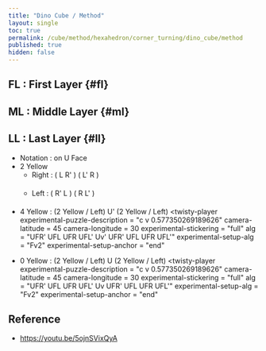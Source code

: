 ```yaml
---
title: "Dino Cube / Method"
layout: single
toc: true
permalink: /cube/method/hexahedron/corner_turning/dino_cube/method
published: true
hidden: false
---
```


<head>
  <base target="_blank">
  <style>
    .twisty-wrapper {
      margin        : 20px 0px;
    }
    twisty-player {
      visualization : "3D"
      background    : "checkered-transparent";
      hint-facelets : "floating";
      width         : 300px;
      height        : 200px;
    }
  </style>
  <script
    src   = "https://cdn.cubing.net/js/cubing/twisty"
    type  = "module"
    defer
  ></script>
</head>



## FL : First Layer {#fl}



## ML : Middle Layer {#ml}



## LL : Last Layer {#ll}

- Notation : on U Face
- 2 Yellow
  - Right : ( L R' ) ( L' R )
    <div class="twisty-wrapper">
      <twisty-player
        experimental-puzzle-description = "c v 0.577350269189626"
        camera-latitude                 = 45
        camera-longitude                = 30
        experimental-stickering         = "full"
        alg                             = "UFL UFR' UFL' UFR"
        experimental-setup-alg          = "Fv2"
        experimental-setup-anchor       = "end"
      ></twisty-player>
    </div>
  - Left : ( R' L ) ( R L' )
    <div class="twisty-wrapper">
      <twisty-player
        experimental-puzzle-description = "c v 0.577350269189626"
        camera-latitude                 = 45
        camera-longitude                = 30
        experimental-stickering         = "full"
        alg                             = "UFR' UFL UFR UFL'"
        experimental-setup-alg          = "Fv2"
        experimental-setup-anchor       = "end"
      ></twisty-player>
    </div>
- 4 Yellow : (2 Yellow / Left) U' (2 Yellow / Left)
    <twisty-player
      experimental-puzzle-description = "c v 0.577350269189626"
      camera-latitude                 = 45
      camera-longitude                = 30
      experimental-stickering         = "full"
      alg                             = "UFR' UFL UFR UFL' Uv' UFR' UFL UFR UFL'"
      experimental-setup-alg          = "Fv2"
      experimental-setup-anchor       = "end"
    ></twisty-player>
  </div>
- 0 Yellow : (2 Yellow / Left) U (2 Yellow / Left)
    <twisty-player
      experimental-puzzle-description = "c v 0.577350269189626"
      camera-latitude                 = 45
      camera-longitude                = 30
      experimental-stickering         = "full"
      alg                             = "UFR' UFL UFR UFL' Uv UFR' UFL UFR UFL'"
      experimental-setup-alg          = "Fv2"
      experimental-setup-anchor       = "end"
    ></twisty-player>
  </div>



## Reference

- <https://youtu.be/5ojnSVixQyA>
